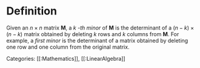 # Definition

Given an $n \times n$ matrix $\boldsymbol{M}$, a $k$ _-th minor_ of $\boldsymbol{M}$ is the determinant of a $(n-k) \times (n-k)$ matrix obtained by deleting $k$ rows
and $k$ columns from $\boldsymbol{M}$. For example, a _first minor_ is the determinant of a matrix obtained by deleting one row and one column from the original
matrix.

Categories: [[:Mathematics]], [[:LinearAlgebra]]
